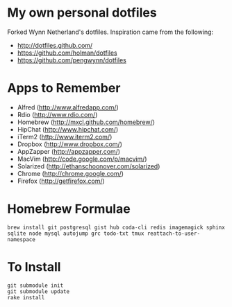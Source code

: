 # My own personal dotfiles #

Forked Wynn Netherland's dotfiles. Inspiration came from the following:

* http://dotfiles.github.com/
* https://github.com/holman/dotfiles
* https://github.com/pengwynn/dotfiles

# Apps to Remember

* Alfred (http://www.alfredapp.com/)
* Rdio (http://www.rdio.com/)
* Homebrew (http://mxcl.github.com/homebrew/)
* HipChat (http://www.hipchat.com/)
* iTerm2 (http://www.iterm2.com/)
* Dropbox (http://www.dropbox.com/)
* AppZapper (http://appzapper.com/)
* MacVim (http://code.google.com/p/macvim/)
* Solarized (http://ethanschoonover.com/solarized)
* Chrome (http://chrome.google.com/)
* Firefox (http://getfirefox.com/)

# Homebrew Formulae

    brew install git postgresql gist hub coda-cli redis imagemagick sphinx sqlite node mysql autojump grc todo-txt tmux reattach-to-user-namespace

# To Install

    git submodule init
    git submodule update
    rake install
